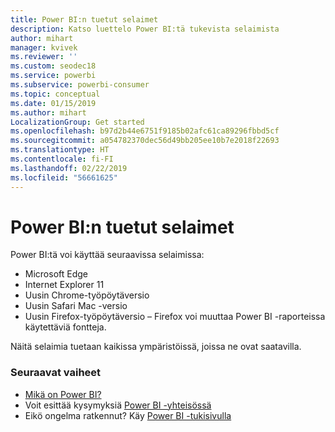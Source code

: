 ```yaml
---
title: Power BI:n tuetut selaimet
description: Katso luettelo Power BI:tä tukevista selaimista
author: mihart
manager: kvivek
ms.reviewer: ''
ms.custom: seodec18
ms.service: powerbi
ms.subservice: powerbi-consumer
ms.topic: conceptual
ms.date: 01/15/2019
ms.author: mihart
LocalizationGroup: Get started
ms.openlocfilehash: b97d2b44e6751f9185b02afc61ca89296fbbd5cf
ms.sourcegitcommit: a054782370dec56d49bb205ee10b7e2018f22693
ms.translationtype: HT
ms.contentlocale: fi-FI
ms.lasthandoff: 02/22/2019
ms.locfileid: "56661625"
---
```

# <a name="supported-browsers-for-power-bi"></a>Power BI:n tuetut selaimet
Power BI:tä voi käyttää seuraavissa selaimissa:

* Microsoft Edge
* Internet Explorer 11
* Uusin Chrome-työpöytäversio
* Uusin Safari Mac -versio
* Uusin Firefox-työpöytäversio – Firefox voi muuttaa Power BI -raporteissa käytettäviä fontteja.

Näitä selaimia tuetaan kaikissa ympäristöissä, joissa ne ovat saatavilla.

### <a name="next-steps"></a>Seuraavat vaiheet
* [Mikä on Power BI?](../power-bi-overview.md)
* Voit esittää kysymyksiä [Power BI -yhteisössä](http://community.powerbi.com/)
* Eikö ongelma ratkennut? Käy [Power BI -tukisivulla](https://powerbi.microsoft.com/support/)

